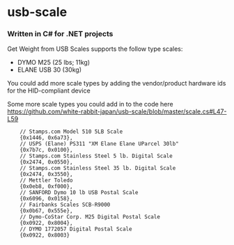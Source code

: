 # usb-scale

### Written in C# for .NET projects

Get Weight from USB Scales supports the follow type scales:
- DYMO M25 (25 lbs; 11kg)
- ELANE USB 30 (30kg)

You could add more scale types by adding the vendor/product hardware ids for the HID-compliant device

Some more scale types you could add in to the code here
https://github.com/white-rabbit-japan/usb-scale/blob/master/scale.cs#L47-L59

```
    // Stamps.com Model 510 5LB Scale
    {0x1446, 0x6a73},
    // USPS (Elane) PS311 "XM Elane Elane UParcel 30lb"
    {0x7b7c, 0x0100},
    // Stamps.com Stainless Steel 5 lb. Digital Scale
    {0x2474, 0x0550},
    // Stamps.com Stainless Steel 35 lb. Digital Scale
    {0x2474, 0x3550},
    // Mettler Toledo
    {0x0eb8, 0xf000},
    // SANFORD Dymo 10 lb USB Postal Scale
    {0x6096, 0x0158},
    // Fairbanks Scales SCB-R9000
    {0x0b67, 0x555e},
    // Dymo-CoStar Corp. M25 Digital Postal Scale
    {0x0922, 0x8004},
    // DYMO 1772057 Digital Postal Scale
    {0x0922, 0x8003}
 
 ```
    
